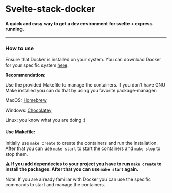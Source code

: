 # Svelte-stack-docker

#### A quick and easy way to get a dev environment for svelte + express running. 

---

### How to use 
Ensure that Docker is installed on your system. You can download Docker for your specific system [here](https://www.docker.com/get-started/).



**Recommendation:**

Use the provided Makefile to manage the containers. If you don't have GNU Make installed you can do that by using you favorite package-manager:

MacOS: [Homebrew](https://formulae.brew.sh/formula/make)
 
Windows: [Chocolatey](https://community.chocolatey.org/packages/make)

Linux: you know what you are doing ;)

#### Use Makefile:

Initially use `make create` to create the containers and run the installation. After that you can use `make start` to start the containers and `make stop` to stop them. 

⚠️ **If you add dependecies to your project you have to run `make create` to install the packages. After that you can use `make start` again.**

Note:
If you are already familiar with Docker you can use the specific commands to start and manage the containers.

